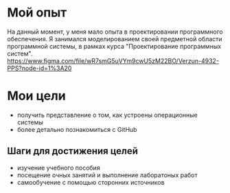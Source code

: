 # Мой опыт
На данный момент, у меня мало опыта в проектировании программного обеспечения.
Я занимался моделированием своей предметной области программной системы, в рамках курса "Проектирование программных систем".
https://www.figma.com/file/wR7smG5uVYm9cwU5zM22BO/Verzun-4932-PPS?node-id=1%3A20	

# Мои цели
- получить представление о том, как устроены операционные системы
- более детально познакомиться с GitHub

## Шаги для достижения целей
- изучение учебного пособия
- посещение очных занятий и выполнение лаборатоных работ
- самообучение с помощью сторонних источников
